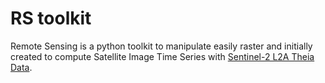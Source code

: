 # RS toolkit
Remote Sensing is a python toolkit to manipulate easily raster and initially created to compute Satellite Image Time Series with [Sentinel-2 L2A Theia Data](https://github.com/olivierhagolle/theia_download).
